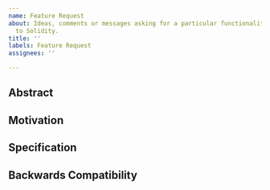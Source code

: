 ```yaml
---
name: Feature Request
about: Ideas, comments or messages asking for a particular functionality to be added
  to Solidity.
title: ''
labels: Feature Request
assignees: ''

---
```


<!--## Prerequisites

- First, many thanks for taking part in the community. We really appreciate that.
- We realize there is a lot of data requested here. We ask only that you do your best to provide as much information as possible so we can better help you.
- Support questions are better asked in one of the following locations:
    - [Solidity chat](https://gitter.im/ethereum/solidity)
    - [Stack Overflow](https://ethereum.stackexchange.com/)
- Ensure the issue isn't already reported (check `feature` and `language design` labels).
- If you feel uncertain about your feature request, perhaps it's better to open a language design or feedback forum thread via the issue selector, or by going to the forum directly.
    - [Solidity forum](https://forum.soliditylang.org/)

*Delete the above section and the instructions in the sections below before submitting*
-->

## Abstract

<!--Please describe by example what problem you see in the current Solidity language and reason about it.-->

## Motivation

<!--In this section you describe how you propose to address the problem you described earlier, including by giving one or more exemplary source code snippets for demonstration.-->

## Specification

<!--The technical specification should describe the syntax and semantics of any new feature. The specification should be detailed enough to allow any developer to implement the functionality.-->

## Backwards Compatibility

<!--
All language changes that introduce backwards incompatibilities must include a section describing these incompatibilities and their severity.

Please describe how you propose to deal with these incompatibilities.
-->
